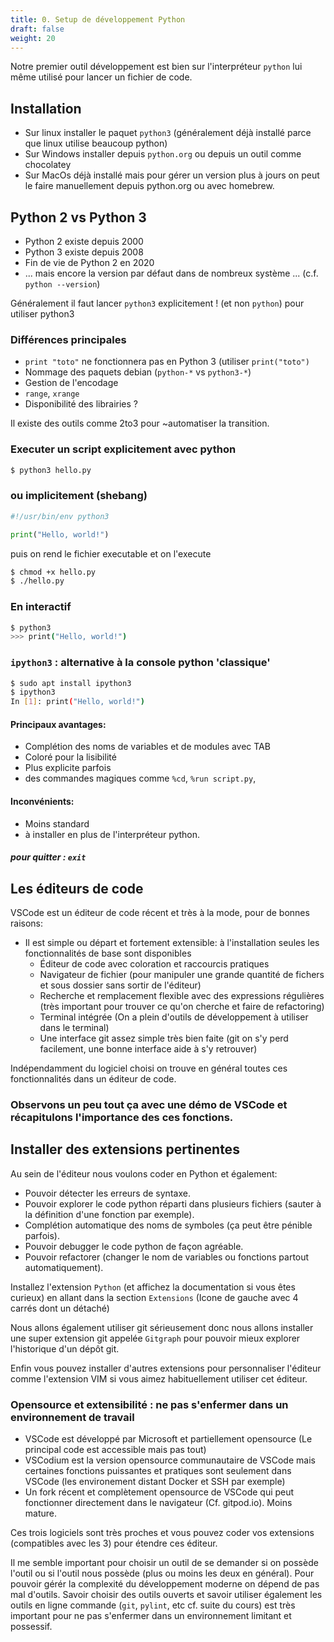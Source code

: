 ```yaml
---
title: 0. Setup de développement Python
draft: false
weight: 20
---
```


Notre premier outil développement est bien sur l'interpréteur `python` lui même utilisé pour lancer un fichier de code.

## Installation

- Sur linux installer le paquet `python3` (généralement déjà installé parce que linux utilise beaucoup python)
- Sur Windows installer depuis `python.org` ou depuis un outil comme chocolatey
- Sur MacOs déjà installé mais pour gérer un version plus à jours on peut le faire manuellement depuis python.org ou avec homebrew.


## Python 2 vs Python 3

- Python 2 existe depuis 2000
- Python 3 existe depuis 2008
- Fin de vie de Python 2 en 2020
- ... mais encore la version par défaut dans de nombreux système ... (c.f. `python --version`)

Généralement il faut lancer `python3` explicitement ! (et non `python`) pour utiliser python3

### Différences principales

- `print "toto"` ne fonctionnera pas en Python 3 (utiliser `print("toto")`
- Nommage des paquets debian (`python-*` vs `python3-*`)
- Gestion de l'encodage
- `range`, `xrange`
- Disponibilité des librairies ?

Il existe des outils comme 2to3 pour ~automatiser la transition.

### Executer un script explicitement avec python

```bash
$ python3 hello.py
```

### ou implicitement (shebang)

```python
#!/usr/bin/env python3

print("Hello, world!")
```

puis on rend le fichier executable et on l'execute

```bash
$ chmod +x hello.py
$ ./hello.py
```


### En interactif

```bash
$ python3
>>> print("Hello, world!")
```

### `ipython3` : alternative à la console python 'classique'

```bash
$ sudo apt install ipython3
$ ipython3
In [1]: print("Hello, world!")
```

#### Principaux avantages:

- Complétion des noms de variables et de modules avec TAB
- Coloré pour la lisibilité
- Plus explicite parfois
- des commandes magiques comme `%cd`, `%run script.py`, 

#### Inconvénients:

- Moins standard
- à installer en plus de l'interpréteur python.

##### pour quitter : `exit`

## Les éditeurs de code

VSCode est un éditeur de code récent et très à la mode, pour de bonnes raisons:
- Il est simple ou départ et fortement extensible: à l'installation seules les fonctionnalités de base sont disponibles
    - Éditeur de code avec coloration et raccourcis pratiques
    - Navigateur de fichier (pour manipuler une grande quantité de fichers et sous dossier sans sortir de l'éditeur)
    - Recherche et remplacement flexible avec des expressions régulières (très important pour trouver ce qu'on cherche et faire de refactoring)
    - Terminal intégrée (On a plein d'outils de développement à utiliser dans le terminal)
    - Une interface git assez simple très bien faite (git on s'y perd facilement, une bonne interface aide à s'y retrouver)

Indépendamment du logiciel choisi on trouve en général toutes ces fonctionnalités dans un éditeur de code.

### Observons un peu tout ça avec une démo de VSCode et récapitulons l'importance des ces fonctions.

## Installer des extensions pertinentes

Au sein de l'éditeur nous voulons coder en Python et également:
- Pouvoir détecter les erreurs de syntaxe.
- Pouvoir explorer le code python réparti dans plusieurs fichiers (sauter à la définition d'une fonction par exemple).
- Complétion automatique des noms de symboles (ça peut être pénible parfois).
- Pouvoir debugger le code python de façon agréable.
- Pouvoir refactorer (changer le nom de variables ou fonctions partout automatiquement).

Installez l'extension `Python` (et affichez la documentation si vous êtes curieux) en allant dans la section `Extensions` (Icone de gauche avec 4 carrés dont un détaché)

Nous allons également utiliser git sérieusement donc nous allons installer une super extension git appelée `Gitgraph` pour pouvoir mieux explorer l'historique d'un dépôt git.

Enfin vous pouvez installer d'autres extensions pour personnaliser l'éditeur comme l'extension VIM si vous aimez habituellement utiliser cet éditeur.

### Opensource et extensibilité : ne pas s'enfermer dans un environnement de travail

- VSCode est développé par Microsoft et partiellement opensource (Le principal code est accessible mais pas tout)
- VSCodium est la version opensource communautaire de VSCode mais certaines fonctions puissantes et pratiques sont seulement dans VSCode (les environement distant Docker et SSH par exemple)
- Un fork récent et complètement opensource de VSCode qui peut fonctionner directement dans le navigateur (Cf. gitpod.io). Moins mature.

Ces trois logiciels sont très proches et vous pouvez coder vos extensions (compatibles avec les 3) pour étendre ces éditeur.

Il me semble important pour choisir un outil de se demander si on possède l'outil ou si l'outil nous possède (plus ou moins les deux en général). Pour pouvoir gérér la complexité du développement moderne on dépend de pas mal d'outils. Savoir choisir des outils ouverts et savoir utiliser également les outils en ligne commande (`git`, `pylint`, etc cf. suite du cours) est très important pour ne pas s'enfermer dans un environnement limitant et possessif.